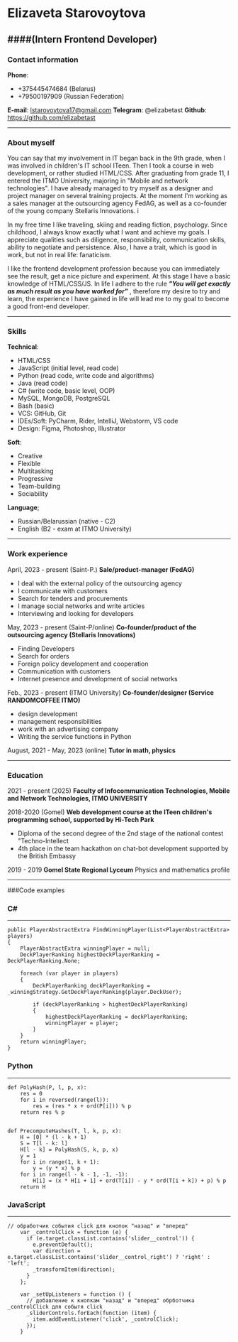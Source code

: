 # Elizaveta Starovoytova
####(Intern Frontend Developer)
---
### Contact information
__Phone__: 
* +375445474684 (Belarus)
* +79500197909 (Russian Federation)

__E-mail__: lstarovoytova17@gmail.com
__Telegram__: @elizabetast
__Github__: https://github.com/elizabetast
___
### About myself
You can say that my involvement in IT began back in the 9th grade, when I was involved in children's IT school ITeen. Then I took a course in web development, or rather studied HTML/CSS. After graduating from grade 11, I entered the ITMO University, majoring in "Mobile and network technologies". I have already managed to try myself as a designer and project manager on several training projects. At the moment I'm working as a sales manager at the outsourcing agency FedAG, as well as a co-founder of the young company Stellaris Innovations. i

In my free time I like traveling, skiing and reading fiction, psychology. Since childhood, I always know exactly what I want and achieve my goals. I appreciate qualities such as diligence, responsibility, communication skills, ability to negotiate and persistence. Also, I have a trait, which is good in work, but not in real life: fanaticism.

I like the frontend development profession because you can immediately see the result, get a nice picture and experiment. At this stage I have a basic knowledge of HTML/CSS/JS. In life I adhere to the rule ___"You will get exactly as much result as you have worked for"___ , therefore my desire to try and learn, the experience I have gained in life will lead me to my goal to become a good front-end developer.
___
### Skills

__Technical__:
+ HTML/CSS
+ JavaScript (initial level, read code)
+ Python (read code, write code and algorithms)
+ Java (read code)
+ C# (write code, basic level, OOP)
+ MySQL, MongoDB, PostgreSQL
+ Bash (basic)
+ VCS: GitHub, Git
+ IDEs/Soft: PyCharm, Rider, IntelliJ, Webstorm, VS code
+ Design: Figma, Photoshop, Illustrator

__Soft__:
+ Creative
+ Flexible
+ Multitasking
+ Progressive
+ Team-building
+ Sociability

__Language__;
+ Russian/Belarussian (native - C2)
+ English (B2 - exam at ITMO University)
___
### Work experience

April, 2023 - present (Saint-P.)
__Sale/product-manager (FedAG)__
- I deal with the external policy of the outsourcing agency
- I communicate with customers
- Search for tenders and procurements
- I manage social networks and write articles
- Interviewing and looking for developers

May, 2023 - present (Saint-P/online)
__Co-founder/product of the outsourcing agency (Stellaris Innovations)__
- Finding Developers
- Search for orders
- Foreign policy development and cooperation
- Communication with customers
- Internet presence and development of social networks

Feb., 2023 - present (ITMO University)
__Co-founder/designer (Service RANDOMCOFFEE ITMO)__
- design development
- management responsibilities
- work with an advertising company
- Writing the service functions in Python

August, 2021 - May, 2023 (online)
__Tutor in math, physics__
___
### Education 

2021 - present (2025)
__Faculty of Infocommunication Technologies, Mobile and Network Technologies, ITMO UNIVERSITY__

2018-2020 (Gomel)
__Web development course at the ITeen children's programming school, supported by Hi-Tech Park__
+ Diploma of the second degree of the 2nd stage of the national contest "Techno-Intellect
+ 4th place in the team hackathon on chat-bot development supported by the British Embassy

2019 - 2019
__Gomel State Regional Lyceum__
Physics and mathematics profile
___
###Code examples

### C#
***
    public PlayerAbstractExtra FindWinningPlayer(List<PlayerAbstractExtra> players)
    {
        PlayerAbstractExtra winningPlayer = null;
        DeckPlayerRanking highestDeckPlayerRanking = DeckPlayerRanking.None;

        foreach (var player in players)
        {
            DeckPlayerRanking deckPlayerRanking = _winningStrategy.GetDeckPlayerRanking(player.DeckUser);

            if (deckPlayerRanking > highestDeckPlayerRanking)
            {
                highestDeckPlayerRanking = deckPlayerRanking;
                winningPlayer = player;
            }
        }
        return winningPlayer;
    }

### Python
***
    def PolyHash(P, l, p, x):
        res = 0
        for i in reversed(range(l)):
            res = (res * x + ord(P[i])) % p
        return res % p


    def PrecomputeHashes(T, l, k, p, x):
        H = [0] * (l - k + 1)
        S = T[l - k: l]
        H[l - k] = PolyHash(S, k, p, x)
        y = 1
        for i in range(1, k + 1):
            y = (y * x) % p
        for i in range(l - k - 1, -1, -1):
            H[i] = (x * H[i + 1] + ord(T[i]) - y * ord(T[i + k]) + p) % p
        return H

### JavaScript
***

    // обработчик события click для кнопок "назад" и "вперед"
        var _controlClick = function (e) {
          if (e.target.classList.contains('slider__control')) {
            e.preventDefault();
            var direction = e.target.classList.contains('slider__control_right') ? 'right' : 'left';
            _transformItem(direction);
          }
        };

        var _setUpListeners = function () {
          // добавление к кнопкам "назад" и "вперед" обрботчика _controlClick для событя click
          _sliderControls.forEach(function (item) {
            item.addEventListener('click', _controlClick);
          });
        }
